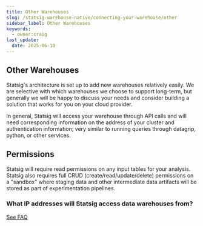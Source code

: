 ```yaml
---
title: Other Warehouses
slug: /statsig-warehouse-native/connecting-your-warehouse/other
sidebar_label: Other Warehouses
keywords:
  - owner:craig
last_update:
  date: 2025-06-10
---
```


## Other Warehouses

Statsig's architecture is set up to add new warehouses relatively easily. We are selective with which warehouses we choose to support long-term, but generally we will be happy to discuss your needs and consider building a solution that works for you on your cloud provider.

In general, Statsig will access your warehouse through API calls and will need corresponding information on the address of your cluster and authentication information; very similar to running queries through datagrip, python, or other services.

## Permissions

Statsig will require read permissions on any input tables for your analysis. Statsig also requires full CRUD (create/read/update/delete) permissions on a "sandbox" where staging data and other intermediate data artifacts will be stored as part of experimentation pipelines.

### What IP addresses will Statsig access data warehouses from?

[See FAQ](/data-warehouse-ingestion/faq#what-ip-addresses-will-statsig-access-data-warehouses-from)
